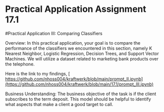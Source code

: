 # Practical Application Assignment 17.1
#Practical Application III: Comparing Classifiers

Overview: In this practical application, your goal is to compare the performance of the classifiers we encountered in this section, namely K Nearest Neighbor, Logistic Regression, Decision Trees, and Support Vector Machines. We will utilize a dataset related to marketing bank products over the telephone. 




Here is the link to my findings, 
[ https://github.com/nhoss004/kraftwerk/blob/main/prompt_II.ipynb](https://github.com/nhoss004/kraftwerk/blob/main/17.1/prompt_III.ipynb)
 
 
 

 
Business Understanding: The business objective of the task is if the client subscribes to the term deposit. This model should be helpful to identify what aspects that make a client a good target to call.
